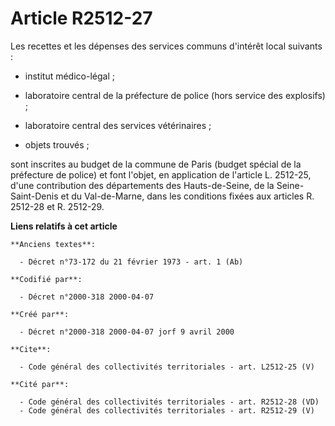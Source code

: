 # Article R2512-27

Les recettes et les dépenses des services communs d'intérêt local suivants :

- institut médico-légal ;

- laboratoire central de la préfecture de police (hors service des explosifs) ;

- laboratoire central des services vétérinaires ;

- objets trouvés ;

sont inscrites au budget de la commune de Paris (budget spécial de la préfecture de police) et font l'objet, en application
de l'article L. 2512-25, d'une contribution des départements des Hauts-de-Seine, de la Seine-Saint-Denis et du Val-de-Marne,
dans les conditions fixées aux articles R. 2512-28 et R. 2512-29.

**Liens relatifs à cet article**

	**Anciens textes**:

	  - Décret n°73-172 du 21 février 1973 - art. 1 (Ab)

	**Codifié par**:

	  - Décret n°2000-318 2000-04-07

	**Créé par**:

	  - Décret n°2000-318 2000-04-07 jorf 9 avril 2000

	**Cite**:

	  - Code général des collectivités territoriales - art. L2512-25 (V)

	**Cité par**:

	  - Code général des collectivités territoriales - art. R2512-28 (VD)
	  - Code général des collectivités territoriales - art. R2512-29 (V)
